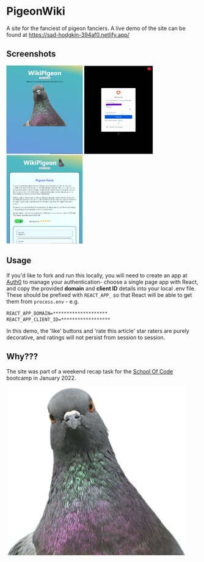 # PigeonWiki

A site for the fanciest of pigeon fanciers. A live demo of the site can be found at https://sad-hodgkin-394af0.netlify.app/

## Screenshots

<img src='./src/images/Screenshot Login 2022-01-31 093223.png' alt="home-screen" width="200"/>
<img src='./src/images/Screenshot auth 2022-01-31 093322.png' alt="auth-screen" width="180" height="230"/>
<img src='./src/images/Screenshot 2022-01-31 093112.png' alt="blog-screen" width="200"/>

## Usage

If you'd like to fork and run this locally, you will need to create an app at [Auth0](https://auth0.com/docs/quickstarts) to manage your authentication- choose a single page app with React, and copy the provided **domain** and **client ID** details into your local .env file.
These should be prefixed with `REACT_APP_` so that React will be able to get them from `process.env` - e.g.

    REACT_APP_DOMAIN=********************
    REACT_APP_CLIENT_ID=******************

In this demo, the 'like' buttons and 'rate this article' star raters are purely decorative, and ratings will not persist from session to session.

## Why???

The site was part of a weekend recap task for the [School Of Code](https://www.schoolofcode.co.uk/) bootcamp in January 2022.

![A fancy pigeon](./src/images/pigeon.png)
